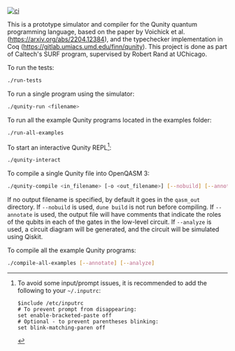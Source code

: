 [![ci](https://github.com/mikhailmints/qunity/actions/workflows/ci.yml/badge.svg?event=push)](https://github.com/mikhailmints/qunity/actions/workflows/ci.yml)

This is a prototype simulator and compiler for the Qunity quantum programming language, based on the paper by Voichick et al. (https://arxiv.org/abs/2204.12384), and the typechecker implementation in Coq (https://gitlab.umiacs.umd.edu/finn/qunity). This project is done as part of Caltech's SURF program, supervised by Robert Rand at UChicago.

To run the tests:
```bash
./run-tests
```

To run a single program using the simulator:
```bash
./qunity-run <filename>
```

To run all the example Qunity programs located in the examples folder:
```bash
./run-all-examples
```

To start an interactive Qunity REPL[^1]:
```bash
./qunity-interact
```


To compile a single Qunity file into OpenQASM 3:
```bash
./qunity-compile <in_filename> [-o <out_filename>] [--nobuild] [--annotate] [--analyze]
```
If no output filename is specified, by default it goes in the `qasm_out` directory. If `--nobuild` is used, `dune build` is not run before compiling. If `--annotate` is used, the output file will have comments that indicate the roles of the qubits in each of the gates in the low-level circuit. If `--analyze` is used, a circuit diagram will be generated, and the circuit will be simulated using Qiskit.

To compile all the example Qunity programs:
```bash
./compile-all-examples [--annotate] [--analyze]
```

[^1]:
    To avoid some input/prompt issues, it is recommended to add the following to your `~/.inputrc`:
    ```inputrc
    $include /etc/inputrc
    # To prevent prompt from disappearing:
    set enable-bracketed-paste off
    # Optional - to prevent parentheses blinking:
    set blink-matching-paren off
    ```
